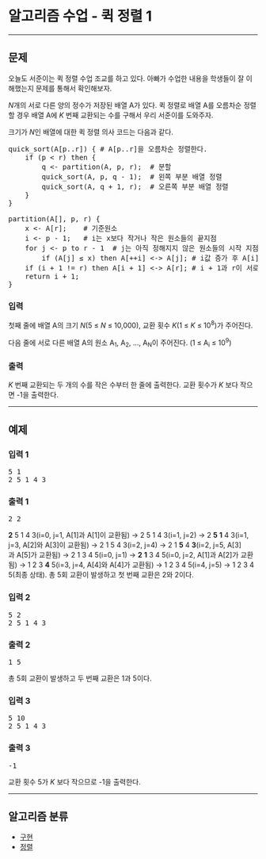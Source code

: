 # 알고리즘 수업 - 퀵 정렬 1

---

## 문제

<div id="problem_description" class="problem-text">
				<p>오늘도 서준이는 퀵&nbsp;정렬&nbsp;수업 조교를 하고 있다.&nbsp;아빠가 수업한&nbsp;내용을 학생들이 잘 이해했는지 문제를 통해서 확인해보자.</p>

<p><em>N</em>개의 서로 다른 양의&nbsp;정수가 저장된&nbsp;배열 A가 있다. 퀵&nbsp;정렬로 배열 A를 오름차순 정렬할 경우 배열 A에&nbsp;<em>K&nbsp;</em>번째 교환되는&nbsp;수를 구해서 우리 서준이를 도와주자.</p>

<p>크기가&nbsp;<em>N</em>인 배열에 대한 퀵&nbsp;정렬&nbsp;의사 코드는&nbsp;다음과 같다.</p>

<pre>quick_sort(A[p..r]) { # A[p..r]을 오름차순 정렬한다.
    if (p &lt; r) then {
        q &lt;- partition(A, p, r);  # 분할
&nbsp;       quick_sort(A, p, q - 1);  # 왼쪽 부분 배열 정렬
&nbsp;       quick_sort(A, q + 1, r);  # 오른쪽 부분 배열 정렬
&nbsp;   }
}

partition(A[], p, r) {
    x &lt;- A[r];    # 기준원소
&nbsp;   i &lt;- p - 1;   # i는 x보다 작거나 작은 원소들의 끝지점
&nbsp;   for j &lt;- p to r - 1  # j는 아직 정해지지 않은 원소들의 시작 지점
&nbsp;       if (A[j] ≤ x) then A[++i] &lt;-&gt; A[j]; # i값 증가 후 A[i] &lt;-&gt; A[j] 교환
&nbsp;   if (i + 1 != r) then A[i + 1] &lt;-&gt; A[r]; # i + 1과 r이 서로 다르면 A[i + 1]과 A[r]을 교환
&nbsp;   return i + 1;
}</pre>

</div>

### 입력

<div id="problem_input" class="problem-text">
					<p>첫째 줄에 배열 A의 크기&nbsp;<em>N</em>(5&nbsp;≤&nbsp;<em>N</em>&nbsp;≤ 10,000), 교환 횟수&nbsp;<em>K</em>(1 ≤&nbsp;<em>K</em>&nbsp;≤ 10<sup>8</sup>)가&nbsp;주어진다.</p>

<p>다음&nbsp;줄에 서로 다른 배열 A의 원소 A<sub>1</sub>, A<sub>2</sub>, ..., A<sub>N</sub>이 주어진다.&nbsp;(1&nbsp;≤ A<sub>i</sub>&nbsp;≤ 10<sup>9</sup>)</p>

</div>

### 출력

<div id="problem_output" class="problem-text">
					<p><em>K&nbsp;</em>번째 교환되는 두 개의 수를 작은 수부터 한 줄에 출력한다. 교환 횟수가&nbsp;<em>K&nbsp;</em>보다 작으면 -1을 출력한다.</p>

</div>

---

## 예제

### 입력 1

<pre class="sampledata" id="sample-input-1">5<span class="space-highlight"> </span>1
2<span class="space-highlight"> </span>5<span class="space-highlight"> </span>1<span class="space-highlight"> </span>4<span class="space-highlight"> </span>3
</pre>

### 출력 1

<pre class="sampledata" id="sample-output-1">2<span class="space-highlight"> </span>2
</pre>
<div id="problem_sample_explain_1" class="problem-text">
								<p><strong>2</strong> 5 1 4 3(i=0, j=1, A[1]과 A[1]이 교환됨) -&gt; 2 5 1 4 3(i=1, j=2) -&gt; 2 <strong>5</strong> <strong>1</strong> 4 3(i=1, j=3, A[2]와&nbsp;A[3]이 교환됨) -&gt; 2 1 5 4 3(i=2, j=4) -&gt; 2 1 <strong>5</strong> 4 <strong>3</strong>(i=2, j=5, A[3]과&nbsp;A[5]가 교환됨) -&gt; 2 1 3 4 5(i=0, j=1) -&gt; <strong>2</strong> <strong>1</strong> 3 4 5(i=0, j=2, A[1]과 A[2]가 교환됨) -&gt; 1 2 3 <strong>4</strong> 5(i=3, j=4, A[4]와&nbsp;A[4]가 교환됨) -&gt; 1 2 3 4 5(i=4, j=5) -&gt; 1 2 3 4 5(최종 상태). 총 5회 교환이 발생하고 첫&nbsp;번째 교환은 2와 2이다.</p>

</div>

### 입력 2

<pre class="sampledata" id="sample-input-2">5<span class="space-highlight"> </span>2
2<span class="space-highlight"> </span>5<span class="space-highlight"> </span>1<span class="space-highlight"> </span>4<span class="space-highlight"> </span>3
</pre>

### 출력 2

<pre class="sampledata" id="sample-output-2">1<span class="space-highlight"> </span>5
</pre>
<div id="problem_sample_explain_2" class="problem-text">
								<p>총 5회 교환이 발생하고 두&nbsp;번째 교환은 1과 5이다.</p>
	</div>

### 입력 3

<pre class="sampledata" id="sample-input-3">5<span class="space-highlight"> </span>10
2<span class="space-highlight"> </span>5<span class="space-highlight"> </span>1<span class="space-highlight"> </span>4<span class="space-highlight"> </span>3
</pre>

### 출력 3

<pre class="sampledata" id="sample-output-3">-1
</pre>
<div id="problem_sample_explain_3" class="problem-text">
								<p>교환 횟수 5가&nbsp;<em>K&nbsp;</em>보다 작으므로 -1을 출력한다.</p>

</div>

---

## 알고리즘 분류

<ul class="spoiler-list">
  						  							<li>
  							<a href="/problem/tag/102" class="spoiler-link">구현</a>
  							</li>
  						  							<li>
  							<a href="/problem/tag/97" class="spoiler-link">정렬</a>
  							</li>
  						  					</ul>